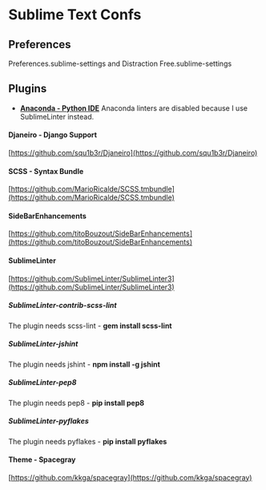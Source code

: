 # Sublime Text Confs

## Preferences
Preferences.sublime-settings and Distraction Free.sublime-settings

## Plugins

* [**Anaconda - Python IDE**](https://github.com/DamnWidget/anaconda)
  Anaconda linters are disabled because I use SublimeLinter instead.

#### Djaneiro - Django Support
[https://github.com/squ1b3r/Djaneiro](https://github.com/squ1b3r/Djaneiro)

#### SCSS - Syntax Bundle
[https://github.com/MarioRicalde/SCSS.tmbundle](https://github.com/MarioRicalde/SCSS.tmbundle)

#### SideBarEnhancements
[https://github.com/titoBouzout/SideBarEnhancements](https://github.com/titoBouzout/SideBarEnhancements)

#### SublimeLinter
[https://github.com/SublimeLinter/SublimeLinter3](https://github.com/SublimeLinter/SublimeLinter3)

##### SublimeLinter-contrib-scss-lint
The plugin needs scss-lint - **gem install scss-lint**

##### SublimeLinter-jshint
The plugin needs jshint - **npm install -g jshint**

##### SublimeLinter-pep8
The plugin needs pep8 - **pip install pep8**

##### SublimeLinter-pyflakes
The plugin needs pyflakes - **pip install pyflakes**

#### Theme - Spacegray
[https://github.com/kkga/spacegray](https://github.com/kkga/spacegray)
